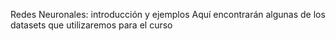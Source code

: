 Redes Neuronales: introducción y ejemplos
Aquí encontrarán algunas de los datasets que utilizaremos para el curso
